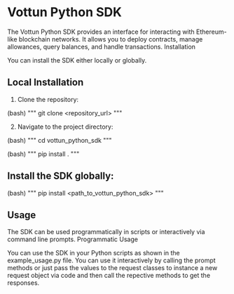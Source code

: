 # Vottun Python SDK

The Vottun Python SDK provides an interface for interacting with Ethereum-like blockchain networks. It allows you to deploy contracts, manage allowances, query balances, and handle transactions.
Installation

You can install the SDK either locally or globally.

## Local Installation

1.  Clone the repository:

(bash)
"""
git clone <repository_url>
"""

2.  Navigate to the project directory:

(bash)
"""
cd vottun_python_sdk
"""

(bash)
"""
pip install .
"""

## Install the SDK globally:

(bash)
"""
pip install <path_to_vottun_python_sdk>
"""

## Usage

The SDK can be used programmatically in scripts or interactively via command line prompts.
Programmatic Usage

You can use the SDK in your Python scripts as shown in the example_usage.py file. You can use it interactively by calling the prompt methods or just pass the values to the request classes to instance a new request object via code and then call the repective methods to get the responses.
